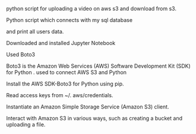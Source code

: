 python script for uploading a video on aws s3 and
download from s3.

Python script which connects with my sql database

and print all users data.

Downloaded and installed Jupyter Notebook

Used Boto3

Boto3 is the Amazon Web Services (AWS) Software Development Kit (SDK) for Python .
used to connect AWS S3 and Python

Install the AWS SDK-Boto3 for Python using pip.

Read access keys from ~/. aws/credentials.

Instantiate an Amazon Simple Storage Service (Amazon S3) client.

Interact with Amazon S3 in various ways, such as creating a bucket and uploading a file.


